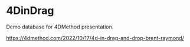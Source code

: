 # 4DinDrag
Demo database for 4DMethod presentation.

https://4dmethod.com/2022/10/17/4d-in-drag-and-drop-brent-raymond/
